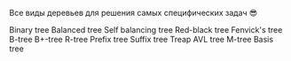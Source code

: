 Все виды деревьев для решения самых специфических задач 😎

Binary tree
Balanced tree
Self balancing tree
Red-black tree
Fenvick's tree
B-tree
B+-tree
R-tree
Prefix tree
Suffix tree
Treap
AVL tree
M-tree
Basis tree
